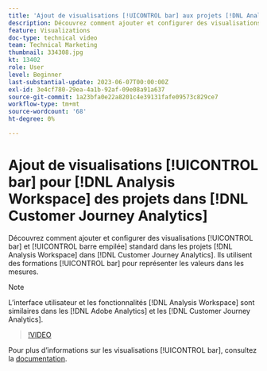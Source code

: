 ```yaml
---
title: 'Ajout de visualisations [!UICONTROL bar] aux projets [!DNL Analysis Workspace] '
description: Découvrez comment ajouter et configurer des visualisations [!UICONTROL bar] et [!UICONTROL barre empilée] standard aux  [!DNL Analysis Workspace]  dans  [!DNL Customer Journey Analytics].
feature: Visualizations
doc-type: technical video
team: Technical Marketing
thumbnail: 334308.jpg
kt: 13402
role: User
level: Beginner
last-substantial-update: 2023-06-07T00:00:00Z
exl-id: 3e4cf780-29ea-4a1b-92af-09e08a91a637
source-git-commit: 1a23bfa0e22a8201c4e39131fafe09573c829ce7
workflow-type: tm+mt
source-wordcount: '68'
ht-degree: 0%

---
```


# Ajout de visualisations [!UICONTROL bar] pour [!DNL Analysis Workspace] des projets dans [!DNL Customer Journey Analytics]

Découvrez comment ajouter et configurer des visualisations [!UICONTROL bar] et [!UICONTROL barre empilée] standard dans les projets [!DNL Analysis Workspace] dans [!DNL Customer Journey Analytics]. Ils utilisent des formations [!UICONTROL bar] pour représenter les valeurs dans les mesures.

>[!NOTE]
>
>L’interface utilisateur et les fonctionnalités [!DNL Analysis Workspace] sont similaires dans les [!DNL Adobe Analytics] et les [!DNL Customer Journey Analytics].

>[!VIDEO](https://video.tv.adobe.com/v/334308/?quality=12&learn=on)

Pour plus d’informations sur les visualisations [!UICONTROL bar], consultez la [documentation](https://experienceleague.adobe.com/docs/analytics-platform/using/cja-workspace/visualizations/bar.html).
